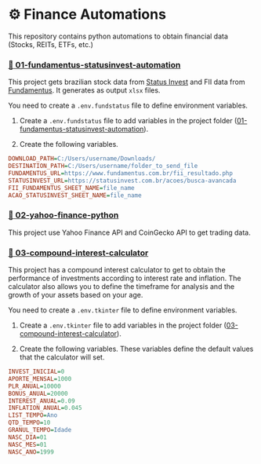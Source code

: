 # :gear: Finance Automations

This repository contains python automations to obtain financial data (Stocks, REITs, ETFs, etc.)

### [:open_file_folder: 01-fundamentus-statusinvest-automation](./01-fundamentus-statusinvest-automation)

This project gets brazilian stock data from [Status Invest](https://statusinvest.com.br/) and FII data from [Fundamentus](https://www.fundamentus.com.br/). It generates as output `xlsx` files.

You need to create a `.env.fundstatus` file to define environment variables.

1. Create a `.env.fundstatus` file to add variables in the project folder ([01-fundamentus-statusinvest-automation](./01-fundamentus-statusinvest-automation)).

2. Create the following variables.

```ini
DOWNLOAD_PATH=C:/Users/username/Downloads/
DESTINATION_PATH=C:/Users/username/folder_to_send_file
FUNDAMENTUS_URL=https://www.fundamentus.com.br/fii_resultado.php
STATUSINVEST_URL=https://statusinvest.com.br/acoes/busca-avancada
FII_FUNDAMENTUS_SHEET_NAME=file_name
ACAO_STATUSINVEST_SHEET_NAME=file_name
```

### [:open_file_folder: 02-yahoo-finance-python](./02-yahoo-finance-python)

This project use Yahoo Finance API and CoinGecko API to get trading data.

### [:open_file_folder: 03-compound-interest-calculator](./03-compound-interest-calculator)

This project has a compound interest calculator to get to obtain the performance of investments according to interest rate and inflation. The calculator also allows you to define the timeframe for analysis and the growth of your assets based on your age.

You need to create a `.env.tkinter` file to define environment variables.

1. Create a `.env.tkinter` file to add variables in the project folder ([03-compound-interest-calculator](./03-compound-interest-calculator)).

2. Create the following variables. These variables define the default values that the calculator will set.

```ini
INVEST_INICIAL=0
APORTE_MENSAL=1000
PLR_ANUAL=10000
BONUS_ANUAL=20000
INTEREST_ANUAL=0.09
INFLATION_ANUAL=0.045
LIST_TEMPO=Ano
QTD_TEMPO=10
GRANUL_TEMPO=Idade
NASC_DIA=01
NASC_MES=01
NASC_ANO=1999
```